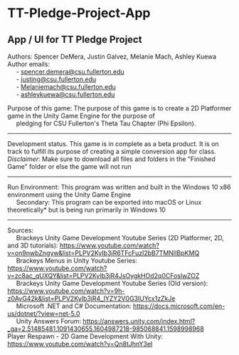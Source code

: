 # TT-Pledge-Project-App
## App / UI for TT Pledge Project



Authors: Spencer DeMera, Justin Galvez, Melanie Mach, Ashley Kuewa<br/>
Author emails:<br/>
&nbsp;&nbsp;&nbsp;&nbsp;&nbsp;- spencer.demera@csu.fullerton.edu<br/>
&nbsp;&nbsp;&nbsp;&nbsp;&nbsp;- justing@csu.fullerton.edu<br/>
&nbsp;&nbsp;&nbsp;&nbsp;&nbsp;- Melaniemach@csu.fullerton.edu<br/>
&nbsp;&nbsp;&nbsp;&nbsp;&nbsp;- ashleykuewa@csu.fullerton.edu<br/>
                
Purpose of this game: The purpose of this game is to create a 2D Platformer game in the Unity Game Engine for the purpose of<br/>
&nbsp;&nbsp;&nbsp;&nbsp;&nbsp;pledging for CSU Fullerton's Theta Tau Chapter (Phi Epsilon). 
 
 ---
Development status.  This game is in complete as a beta product.  It is on track to fulfill its purpose of creating a simple conversion app for class.
*Disclaimer*: Make sure to download all files and folders in the "Finished Game" folder or else the game will not run

---
Run Environment: This program was written and built in the Windows 10 x86 environment using the Unity Game Engine<br/>
&nbsp;&nbsp;&nbsp;&nbsp;&nbsp;Secondary: This program can be exported into macOS or Linux theoretically* but is being run primarily in Windows 10

---
Sources:<br/>
&nbsp;&nbsp;&nbsp;&nbsp;&nbsp;Brackeys Unity Game Development Youtube Series (2D Platformer, 2D, and 3D tutorials): https://www.youtube.com/watch?v=on9nwbZngyw&list=PLPV2KyIb3jR6TFcFuzI2bB7TMNIIBpKMQ<br/>
&nbsp;&nbsp;&nbsp;&nbsp;&nbsp;Brackeys Menus in Unity Youtube Series: https://www.youtube.com/watch?v=zc8ac_qUXQY&list=PLPV2KyIb3jR4JsOygkHOd2q0CFoslwZOZ<br/>
&nbsp;&nbsp;&nbsp;&nbsp;&nbsp;Brackeys Unity Game Development Youtube Series (Old version): https://www.youtube.com/watch?v=9h-z0AyG42k&list=PLPV2KyIb3jR4_IYZY2V0G3IUYcx1zZkJe<br/>
&nbsp;&nbsp;&nbsp;&nbsp;&nbsp;Microsoft .NET and C# Documentation: https://docs.microsoft.com/en-us/dotnet/?view=net-5.0<br/>
&nbsp;&nbsp;&nbsp;&nbsp;&nbsp;Unity Answers Forum: https://answers.unity.com/index.html?_ga=2.51485481.1091430655.1604987218-985068841.1598998968<br/>
Player Respawn - 2D Game Development With Unity: https://www.youtube.com/watch?v=Qn8tJhnY3eI

